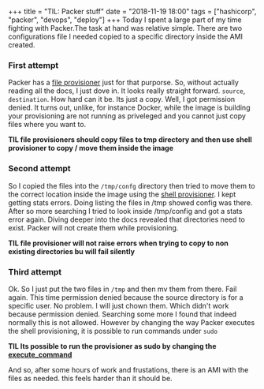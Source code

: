 +++
title = "TIL: Packer stuff"
date = "2018-11-19 18:00"
tags = ["hashicorp", "packer", "devops", "deploy"]
+++
Today I spent a large part of my time fighting with Packer.The task at hand was relative simple. There are two configurations file I needed copied to a specific directory inside the AMI created.

### First attempt
Packer has a [file provisioner](https://www.packer.io/docs/provisioners/file.html) just for that purporse. So, without actually reading all the docs, I just dove in. It looks really straight forward. `source`, `destination`. How hard can it be. Its just a copy. Well, I got permission denied. It turns out, unlike, for instance Docker, while the image is building your provisioning are not running as priveleged and you cannot just copy files where you want to.

__TIL file provisioners should copy files to tmp directory and then use shell provisioner to copy / move them inside the image__


### Second attempt
So I copied the files into the `/tmp/confg` directory then tried to move them to the correct location inside the image using the [shell provisioner](https://www.packer.io/docs/provisioners/shell.html). I kept getting stats errors. Doing listing the files in /tmp showed config was there. After so more searching I tried to look inside /tmp/config and got a stats error again. Diving deeper into the docs revealed that directories need to exist. Packer will not create them while provisioning.

__TIL file provisioner will not raise errors when trying to copy to non existing directories bu will fail silently__

### Third attempt
Ok. So I just put the two files in `/tmp` and then mv them from there. Fail again. This time permission denied because the source directory is for a specific user. No problem. I will just chown them. Which didn't work because permission denied. Searching some more I found that indeed normally this is not allowed. However by changing the way Packer executes the shell provisioning, it is possible to run commands under `sudo`

__TIL Its possible to run the provisioner as sudo by changing the [execute_command](https://www.packer.io/docs/provisioners/shell.html#execute_command)__

And so, after some hours of work and frustations, there is an AMI with the files as needed. this feels harder than it should be.
